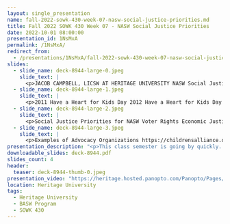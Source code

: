 ```yaml
---
layout: single_presentation
name: fall-2022-sowk-430-week-07-nasw-social-justice-priorities.md
title: Fall 2022 SOWK 430 Week 07 - NASW Social Justice Priorities
date: 2022-10-01 08:00:00
presentation_id: 1NsMxA
permalink: /1NsMxA/
redirect_from:
  - /presentations/1NsMxA/fall-2022-sowk-430-week-07-nasw-social-justice-priorities
slides:
  - slide_name: deck-8944-large-0.jpeg
    slide_text: |
      <p>JACOB CAMPBELL, LICSW AT HERITAGE UNIVERSITY NASW Social Justice Priorities Fall 2022 SOWK 430 Week 07</p>
  - slide_name: deck-8944-large-1.jpeg
    slide_text: |
      <p>2011 Have a Heart for Kids Day 2012 Have a Heart for Kids Day Me &amp; my daughter at candlelight vigil after election of Trump in 2016 2010 Students Barricading at University in Peru</p>
  - slide_name: deck-8944-large-2.jpeg
    slide_text: |
      <p>Social Justice Priorities for NASW Voter Rights Economic Justice Criminal Justice &amp; Juvenile Justice Immigrant Rights Environmental Justice https://www.socialworkers.org/Advocacy/Social-Justice/Social-Justice-Priorities</p>
  - slide_name: deck-8944-large-3.jpeg
    slide_text: |
      <p>Examples of Advocacy Organizations https://childrensalliance.org/ https://www.cadca.org/ https://weareoneamerica.org/</p>
presentation_description: "<p>This class semester is going by quickly. For week seven we are reading and talking about the ethical responsibilities we have as social workers to our colleagues. We will also be looking at how we connect with the value of social justice.</p> <p><strong>Week 7 Objectives</strong></p> <ul> <li>Discuss the meaning of the NASW value of Social Justice in your life.</li> <li>Understand and apply Ethical Standard 2: Responsibilities to Colleagues.</li> </ul>"
downloadable_slides: deck-8944.pdf
slides_count: 4
header:
  teaser: deck-8944-thumb-0.jpeg
presentation_video: "https://heritage.hosted.panopto.com/Panopto/Pages/Embed.aspx?id=0d133f8c-2b7d-436e-bb5f-af21015055f6&autoplay=false&offerviewer=true&showtitle=true&showbrand=true&captions=false&interactivity=all"
location: Heritage University
tags:
  - Heritage University
  - BASW Program
  - SOWK 430
---
```

